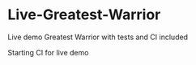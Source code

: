 # Live-Greatest-Warrior
Live demo Greatest Warrior with tests and CI included

Starting CI for live demo
